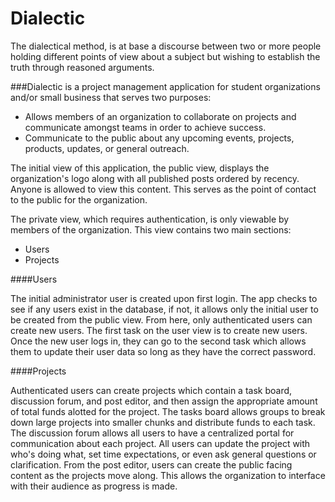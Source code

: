 # Dialectic

The dialectical method, is at base a discourse between two or more people holding different points of view about a subject but wishing to establish the truth through reasoned arguments.

###Dialectic is a project management application for student organizations and/or small business that serves two purposes:

- Allows members of an organization to collaborate on projects and communicate amongst teams in order to achieve success.
- Communicate to the public about any upcoming events, projects, products, updates, or general outreach.

The initial view of this application, the public view, displays the organization's logo along with all published posts ordered by recency. Anyone is allowed to view this content. This serves as the point of contact to the public for the organization.

The private view, which requires authentication, is only viewable by members of the organization. This view contains two main sections:

- Users
- Projects

####Users

The initial administrator user is created upon first login. The app checks to see if any users exist in the database, if not, it allows only the initial user to be created from the public view. From here, only authenticated users can create new users.
The first task on the user view is to create new users. Once the new user logs in, they can go to the second task which allows them to update their user data so long as they have the correct password.

####Projects

Authenticated users can create projects which contain a task board, discussion forum, and post editor, and then assign the appropriate amount of total funds alotted for the project.
The tasks board allows groups to break down large projects into smaller chunks and distribute funds to each task.
The discussion forum allows all users to have a centralized portal for communication about each project. All users can update the project with who's doing what, set time expectations, or even ask general questions or clarification.
From the post editor, users can create the public facing content as the projects move along. This allows the organization to interface with their audience as progress is made.
